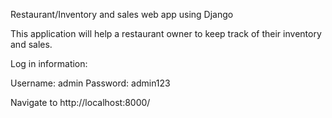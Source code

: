 Restaurant/Inventory and sales web app using Django

This application will help a restaurant owner to keep track of their inventory and sales.

Log in information:

Username: admin
Password: admin123

Navigate to http://localhost:8000/
